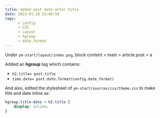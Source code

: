 ```yaml
---
title: Added post date after title
date: 2023-01-28 13:40:59
tags: 
      - config
      - CSS
      - Layout
      - hgroup
      - date.format
---
```


Under `ym-start/layout/index.pug`,
 block content > main > article.post > a 

Added an **hgroup** tag which contains:

 - `h2.title= post.title`
 - `time.date= post.date.format(config.date_format)`

And also, edited the stylesheet of `ym-start/sources/css/theme.css` to make title and date inline as:
```CSS
hgroup.title-date > h2.title {
    display: inline;
}
```